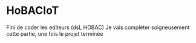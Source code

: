 # HoBACIoT
Fini de coder les editeurs (dsL HOBAC)
Je vais compléter soigneusement cette partie, une fois le projet terminée
